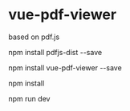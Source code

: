 # vue-pdf-viewer
based on pdf.js

npm install pdfjs-dist --save

npm install vue-pdf-viewer --save

npm install

npm run dev
